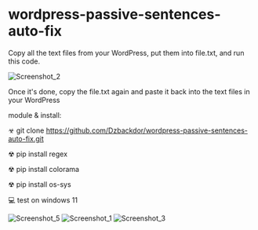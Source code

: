 # wordpress-passive-sentences-auto-fix
Copy all the text files from your WordPress, put them into file.txt, and run this code. 

![Screenshot_2](https://github.com/user-attachments/assets/464b4030-83c4-4ffa-8bd3-241cabc15d92)

Once it's done, copy the file.txt again and paste it back into the text files in your WordPress

module & install:

☣ git clone https://github.com/Dzbackdor/wordpress-passive-sentences-auto-fix.git

☢ pip install regex

☢ pip install colorama

☢ pip install os-sys

💻 test on windows 11

![Screenshot_5](https://github.com/user-attachments/assets/f398bc11-eeec-4d78-a804-85537489a3af)
![Screenshot_1](https://github.com/user-attachments/assets/4ac4fc69-2e5c-43ff-b36f-9c89f9996d43)
![Screenshot_3](https://github.com/user-attachments/assets/8be0b82c-e939-48fc-908f-e333f7e37881)

